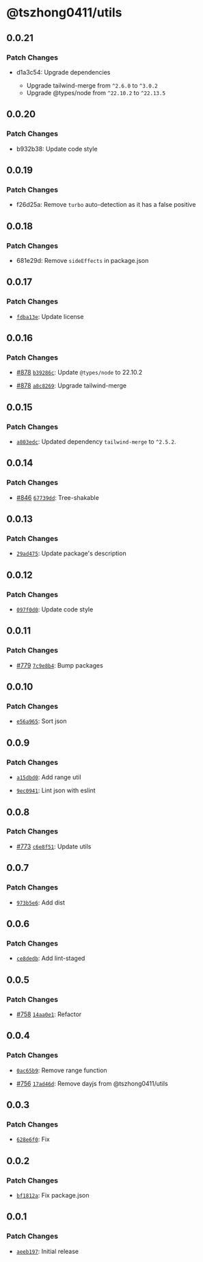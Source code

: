 # @tszhong0411/utils

## 0.0.21

### Patch Changes

- d1a3c54: Upgrade dependencies

  - Upgrade tailwind-merge from `^2.6.0` to `^3.0.2`
  - Upgrade @types/node from `^22.10.2` to `^22.13.5`

## 0.0.20

### Patch Changes

- b932b38: Update code style

## 0.0.19

### Patch Changes

- f26d25a: Remove `turbo` auto-detection as it has a false positive

## 0.0.18

### Patch Changes

- 681e29d: Remove `sideEffects` in package.json

## 0.0.17

### Patch Changes

- [`fdba13e`](https://github.com/tszhong0411/honghong.me/commit/fdba13e933085bec17f85ec686161377295e13f7): Update license

## 0.0.16

### Patch Changes

- [#878](https://github.com/tszhong0411/honghong.me/pull/878) [`b39286c`](https://github.com/tszhong0411/honghong.me/commit/b39286c720285e83332dd394427e41b0c893f2fa): Update `@types/node` to 22.10.2

- [#878](https://github.com/tszhong0411/honghong.me/pull/878) [`a8c8269`](https://github.com/tszhong0411/honghong.me/commit/a8c8269e40d2c42ae4496a822e442fad6bf8a066): Upgrade tailwind-merge

## 0.0.15

### Patch Changes

- [`a803edc`](https://github.com/tszhong0411/honghong.me/commit/a803edcd490b89a9d433249dd29b61b1d5032ae3): Updated dependency `tailwind-merge` to `^2.5.2`.

## 0.0.14

### Patch Changes

- [#846](https://github.com/tszhong0411/honghong.me/pull/846) [`67739dd`](https://github.com/tszhong0411/honghong.me/commit/67739dd261ee2eaa41d0b4a7e9ac303b558b1ff6): Tree-shakable

## 0.0.13

### Patch Changes

- [`29ad475`](https://github.com/tszhong0411/honghong.me/commit/29ad475624c051cc9414c2ee97cee5163e002a96): Update package's description

## 0.0.12

### Patch Changes

- [`097f0d0`](https://github.com/tszhong0411/honghong.me/commit/097f0d0d4463ddf5cec7d24ea0dfb632200535fc): Update code style

## 0.0.11

### Patch Changes

- [#779](https://github.com/tszhong0411/honghong.me/pull/779) [`7c9e8b4`](https://github.com/tszhong0411/honghong.me/commit/7c9e8b45bebe41b3c45792959b736c71d1ab3f78): Bump packages

## 0.0.10

### Patch Changes

- [`e56a965`](https://github.com/tszhong0411/honghong.me/commit/e56a96595ccc1d702377c74d3329d77f247c22ca): Sort json

## 0.0.9

### Patch Changes

- [`a15dbd0`](https://github.com/tszhong0411/honghong.me/commit/a15dbd08f6edf5c30fd4b9832b0fc695c06c213e): Add range util

- [`9ec0941`](https://github.com/tszhong0411/honghong.me/commit/9ec0941334638c7a6d2d57c1977665c8f6b4b239): Lint json with eslint

## 0.0.8

### Patch Changes

- [#773](https://github.com/tszhong0411/honghong.me/pull/773) [`c6e8f51`](https://github.com/tszhong0411/honghong.me/commit/c6e8f5128f07eb16e30178a3996ec150f871cdd9): Update utils

## 0.0.7

### Patch Changes

- [`973b5e6`](https://github.com/tszhong0411/honghong.me/commit/973b5e60c9b4459d883802d72768c7e5be8c99f4): Add dist

## 0.0.6

### Patch Changes

- [`ce8dedb`](https://github.com/tszhong0411/honghong.me/commit/ce8dedbedae131d0f5e81bece692947d8a7140ca): Add lint-staged

## 0.0.5

### Patch Changes

- [#758](https://github.com/tszhong0411/honghong.me/pull/758) [`14aa0e1`](https://github.com/tszhong0411/honghong.me/commit/14aa0e1c4b6000576b3fb5e1e97d975ecf28efe1): Refactor

## 0.0.4

### Patch Changes

- [`0ac65b9`](https://github.com/tszhong0411/honghong.me/commit/0ac65b9fe08356ca093c6f72874f4fc49d2eb0bc): Remove range function

- [#756](https://github.com/tszhong0411/honghong.me/pull/756) [`17ad46d`](https://github.com/tszhong0411/honghong.me/commit/17ad46dbfe5afa85872478d6099273da7fd90b62): Remove dayjs from @tszhong0411/utils

## 0.0.3

### Patch Changes

- [`628e6f0`](https://github.com/tszhong0411/honghong.me/commit/628e6f01396466bf23ad24b0b7fd21026b1f7809): Fix

## 0.0.2

### Patch Changes

- [`bf1812a`](https://github.com/tszhong0411/honghong.me/commit/bf1812ad8efcd510ce04ca981e08464dabefbcf1): Fix package.json

## 0.0.1

### Patch Changes

- [`aeeb197`](https://github.com/tszhong0411/honghong.me/commit/aeeb197726cbf1ca0699b1bb615167db5d1bd699): Initial release

